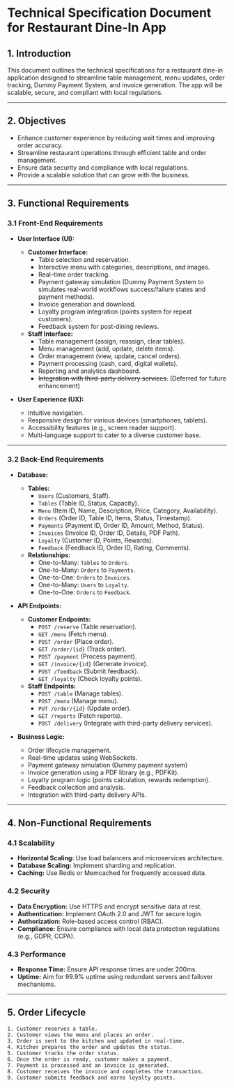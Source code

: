 # Technical Specification Document for Restaurant Dine-In App

## 1. Introduction
This document outlines the technical specifications for a restaurant dine-in application designed to streamline table management, menu updates, order tracking, Dummy Payment System, and invoice generation. The app will be scalable, secure, and compliant with local regulations.

---

## 2. Objectives
- Enhance customer experience by reducing wait times and improving order accuracy.
- Streamline restaurant operations through efficient table and order management.
- Ensure data security and compliance with local regulations.
- Provide a scalable solution that can grow with the business.

---

## 3. Functional Requirements

### 3.1 Front-End Requirements
- **User Interface (UI):**
  - **Customer Interface:**
    - Table selection and reservation.
    - Interactive menu with categories, descriptions, and images.
    - Real-time order tracking.
    - Payment gateway simulation (Dummy Payment System to simulates real-world workflows success/failure states and     payment methods).
    - Invoice generation and download.
    - Loyalty program integration (points system for repeat customers).
    - Feedback system for post-dining reviews.
  - **Staff Interface:**
    - Table management (assign, reassign, clear tables).
    - Menu management (add, update, delete items).
    - Order management (view, update, cancel orders).
    - Payment processing (cash, card, digital wallets).
    - Reporting and analytics dashboard.
    - ~~Integration with third-party delivery services.~~ (Deferred for future enhancement)

- **User Experience (UX):**
  - Intuitive navigation.
  - Responsive design for various devices (smartphones, tablets).
  - Accessibility features (e.g., screen reader support).
  - Multi-language support to cater to a diverse customer base.

---

### 3.2 Back-End Requirements
- **Database:**
  - **Tables:**
    - `Users` (Customers, Staff).
    - `Tables` (Table ID, Status, Capacity).
    - `Menu` (Item ID, Name, Description, Price, Category, Availability).
    - `Orders` (Order ID, Table ID, Items, Status, Timestamp).
    - `Payments` (Payment ID, Order ID, Amount, Method, Status).
    - `Invoices` (Invoice ID, Order ID, Details, PDF Path).
    - `Loyalty` (Customer ID, Points, Rewards).
    - `Feedback` (Feedback ID, Order ID, Rating, Comments).
  - **Relationships:**
    - One-to-Many: `Tables` to `Orders`.
    - One-to-Many: `Orders` to `Payments`.
    - One-to-One: `Orders` to `Invoices`.
    - One-to-Many: `Users` to `Loyalty`.
    - One-to-One: `Orders` to `Feedback`.

- **API Endpoints:**
  - **Customer Endpoints:**
    - `POST /reserve` (Table reservation).
    - `GET /menu` (Fetch menu).
    - `POST /order` (Place order).
    - `GET /order/{id}` (Track order).
    - `POST /payment` (Process payment).
    - `GET /invoice/{id}` (Generate invoice).
    - `POST /feedback` (Submit feedback).
    - `GET /loyalty` (Check loyalty points).
  - **Staff Endpoints:**
    - `POST /table` (Manage tables).
    - `POST /menu` (Manage menu).
    - `PUT /order/{id}` (Update order).
    - `GET /reports` (Fetch reports).
    - `POST /delivery` (Integrate with third-party delivery services).

- **Business Logic:**
  - Order lifecycle management.
  - Real-time updates using WebSockets.
  - Payment gateway simulation (Dummy payment system)
  - Invoice generation using a PDF library (e.g., PDFKit).
  - Loyalty program logic (points calculation, rewards redemption).
  - Feedback collection and analysis.
  - Integration with third-party delivery APIs.

---

## 4. Non-Functional Requirements

### 4.1 Scalability
- **Horizontal Scaling:** Use load balancers and microservices architecture.
- **Database Scaling:** Implement sharding and replication.
- **Caching:** Use Redis or Memcached for frequently accessed data.

### 4.2 Security
- **Data Encryption:** Use HTTPS and encrypt sensitive data at rest.
- **Authentication:** Implement OAuth 2.0 and JWT for secure login.
- **Authorization:** Role-based access control (RBAC).
- **Compliance:** Ensure compliance with local data protection regulations (e.g., GDPR, CCPA).

### 4.3 Performance
- **Response Time:** Ensure API response times are under 200ms.
- **Uptime:** Aim for 99.9% uptime using redundant servers and failover mechanisms.

---

## 5. Order Lifecycle
```plaintext
1. Customer reserves a table.
2. Customer views the menu and places an order.
3. Order is sent to the kitchen and updated in real-time.
4. Kitchen prepares the order and updates the status.
5. Customer tracks the order status.
6. Once the order is ready, customer makes a payment.
7. Payment is processed and an invoice is generated.
8. Customer receives the invoice and completes the transaction.
9. Customer submits feedback and earns loyalty points.

